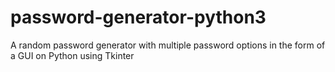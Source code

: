 # password-generator-python3
A random password generator with multiple password options in the form of a GUI on Python using Tkinter
